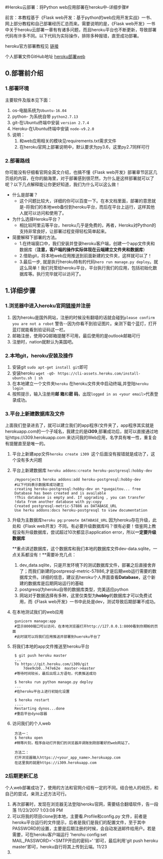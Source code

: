 #Heroku云部署：将Python web应用部署在heroku中-详细步骤#

前言：本教程基于《Flask web开发：基于python的web应用开发实战》一书、网上部分教程和自己部署经历汇总而来。需要说明的是，《Flask web开发》一书中关于heroku云部署一章有有诸多问题，而且heroku平台也不断更新，导致部署代码有许多不同。以下代码为实际操作，排除多种报错，直至成功部署。

heroku官方部署教程见 [链接](链接 "https://devcenter.heroku.com/articles/getting-started-
with-python#introduction")

个人部署文件GitHub地址 [heroku部署web](heroku部署web "https://github.com/lq-jarhead/heroku")
## 0.部署前介绍 ##
### 1.部署环境 ###
主要软件及版本见下面：

1. os-电脑系统为`Ubuntu-16.04`
2. python- 为系统自带 `python2.7.13`
3. git-在Ubuntu终端中安装 `version 2.7.4`
4. Heroku-在Ubuntu终端中安装 `node-v9.2.0`
6. 说明：
	1. 和web应用相关的模块见requirements.txt需求文件
	2. 在heroku官网上部署说明中，默认要求为py3.6，这里py2.7同样可行

### 2.部署路线 ###
你可能没有仔细看官网全英文介绍，也搞不懂《Flask web开发》部署章节区区几页纸的内容，在你的脑海里，对于部署感到很茫然，为什么是这样部署就可以了呢？以下几点解释能让你更好知道，我们为什么可以这么做！

- 什么是部署？
	- 这个问题比较大，详细的你可以百度一下。在本文档里面，部署的意思就是-将我们的本地web备份到heroku平台，而后在平台上运行，这样其他人就可以访问和使用了。
- 为什么选择Heroku平台？
	- 相比较阿里云等平台，heroku几乎是免费的，再者，Heroku对Python的支持非常良好，让部署过程变得轻松简单起来。
- 简要解释下部署的方法。
	-  1.在终端窗口中，我们安装并登录heroku客户端，创建一个app文件夹和数据库（**注意，客户端的操作实际体现在云端建立文件夹和数据库**）
	-  2.借助git，将本地web应用推送到前面新建的文件夹，这样就可以了！
	-  3.最后一步, 就是执行heroku特有的代码`hero run manage.py deploy`。就这么简单！我们托管给heroku平台，平台执行我们的应用，包括初始化数据库等。执行完毕就可以访问了。

## 1.详细步骤 ##
### 1.浏览器中进入heroku官网[链接](链接 "https://dashboard.heroku.com/")并注册 ###
1. 因为heroku是国外网站，注册的时候没有翻墙的话就会碰到`please confirm you are not a robot` 警告--因为你看不到验证图片。亲测下载个蓝灯，打开蓝灯就能看到验证码这一栏。
2. 邮箱注册，使用QQ邮箱提醒不可用，最后使用的是outlook邮箱可行
3. 注册时，nation就默认为美国吧。

### 2.本地git，heroku安装及操作 ###
1. 安装git  `sudo apt-get install git`即可
2. 安装heroku  `wget -qO- https://cli-assets.heroku.com/install-ubuntu.sh | sh`
3. 在本地建立一个文件夹`heroku` 在heroku文件夹中启动终端,并登陆`heroku login`
4. 按照提示，输入注册用**邮 箱**和**密 码**，出现`logged in as <your email>`代表登录成功。

### 3.平台上新建数据库及文件 ###
上面我们登录进去了，就可以建立我们的app程序/文件夹了，app程序其实就是herokuapp.com的一个子域名，我建立的是**i309**,部署成功后，就可以直接通过地址https://i309.herokuapp.com 来访问我的Web应用，名字具有唯一性，重复会有提醒直至是唯一的。

1. 平台上新建app文件`heroku create i309 `这个后面没有报错就是成功了，这个没有多大问题
2. 平台上新建数据库 `heroku addons:create heroku-postgresql:hobby-dev`
		
		/myporoject$ heroku addons:add heroku-postgresql:hobby-dev
		#以下代码表示数据库成功建立
		creating heroku-postgresql:hobby-dev on *guogaitou... free
		Database has been created and is available
		!This database is empty and. If upgrading , you can transfer
		!data from another database with py:copy
		Created postgresql-metric-57886 as DATABASE_URL
		Use herku addons:docs heroku-postgresql to view documentation

3. 升级为主数据库`heroku pg:promote DATABASE_URL` 因为heroku存在升级，此处和《Flask web开发》不同。有必要升级数据库吗？很有必要！借鉴网上教程没有升级数据库，尝试超过10次都显示application error，所以**一定要升级数据库**
		
	**重点讲述数据库，这个数据库和我们本地的数据库文件dev-data.sqlite，一点关系都没有！**需要补充几点：

	1. dev_data.sqlite，只是开发环境下的测试数据库文件，部署之后直接舍弃了；而我们新建的postpresql-metric-57886,才是后期web运行需要的数据库文件。详细的信息，建议去heroku个人界面查看**Database**，这个新建的数据库是后期网站运行的基础
	1. postgresql为heroku自带的数据库类型，完美适应python
	2. 网站对于数据选择有多种，这里仅类型为**hobby**的数据库才可以免费试用，而《Flask web开发》一书中此处是dev，测试导致后期部署不成功。

4. 在本地测试我们的web应用

		gunicorn manage:app
		#显示8000端口可以访问，在本地浏览器打开http://127.0.0.1:8000看到你期盼的页面
		#此时就可以将我们应用推送并部署到hueroku平台了
4. 将我们本地的app文件推送至heroku平台
	
	
		$ git push heroku master 
		...
		To https://git.heroku.com/i309/git
			7dee9cb0..747e62e  master->master
		#等待时间较长，最后出现上方语句，代表推送成功
		
		$ heroku run python manage.py deploy
		...
		#在heroku平台上进行初始化设置
		
		$ heroku restart 
		....
		Restarting dynos...done
		#重启平台dyno容器
6. 访问我们的个人web

		方法一：
		$ heroku open 
		#稍等片刻，程序自动打开我们的浏览器并调账到刚部署好的web网站了。

		方法二：
		打开浏览器输入https://<your_app_name>.herokuapp.com
		在这里我的就是https://i309.herokuapp.com
		
### 2后期更新汇总 ###
个人web部署成功了，使用的方法和官网介绍有一定的不同。结合他人的经历，和自己的尝试，亲测上述方法可行。

1. 再次部署时，发现在浏览器无法登陆heroku官网，需要结合翻墙软件，告一段落  11/23/2017 1:03:08 PM 
2. 可以将我的项目clone到本地，主要看.Profile和config.py 文件，前者是heroku平台运行的文件提示，后者是我们是我们的配置文件，至于其中PASSWORD的设置，主要是后期注册的时候，会自动发送邮件给用户。若是需要，可在heroku客户端运行 'herohu config:set MAIL_PASSWORD='<SMTP开启的密码>' '即可，最后利用'git push heroku master'即可，heroku自行将其上传到云端。11/23
3. 
